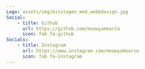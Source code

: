 ```yaml
---
Logo: assets/img/misstagen_med_webbdesign.jpg
Social:
    - title: Github
      url: https://github.com/moawyamearza
      icon: fab fa-github
Socials:
    - title: Instagram
      url: https://www.instagram.com/moawyamearza
      icon: fab fa-instagram
---
```

